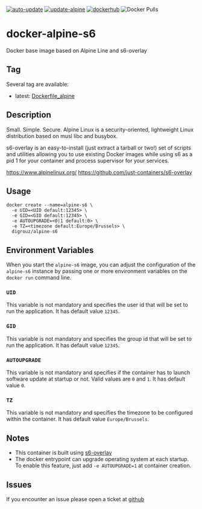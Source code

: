 [![auto-update](https://github.com/digrouz/docker-alpine-s6/actions/workflows/auto-update.yml/badge.svg)](https://github.com/digrouz/docker-alpine-s6/actions/workflows/auto-update.yml)
[![update-alpine](https://github.com/digrouz/docker-alpine-s6/actions/workflows/update-alpine.yml/badge.svg)](https://github.com/digrouz/docker-alpine-s6/actions/workflows/update-alpine.yml)
[![dockerhub](https://github.com/digrouz/docker-alpine-s6/actions/workflows/dockerhub.yml/badge.svg)](https://github.com/digrouz/docker-alpine-s6/actions/workflows/dockerhub.yml)
![Docker Pulls](https://img.shields.io/docker/pulls/digrouz/alpine-s6)

# docker-alpine-s6
Docker base image based on Alpine Line and s6-overlay


## Tag
Several tag are available:
* latest: [Dockerfile_alpine](https://github.com/digrouz/docker-alpine-s6/blob/master/Dockerfile_alpine)

## Description

Small. Simple. Secure. Alpine Linux is a security-oriented, lightweight Linux distribution based on musl libc and busybox.

s6-overlay is an easy-to-install (just extract a tarball or two!) set of scripts and utilities allowing you to use existing Docker images while using s6 as a pid 1 for your container and process supervisor for your services.

https://www.alpinelinux.org/
https://github.com/just-containers/s6-overlay

## Usage
    docker create --name=alpine-s6 \
      -e UID=<UID default:12345> \
      -e GID=<GID default:12345> \
      -e AUTOUPGRADE=<0|1 default:0> \
      -e TZ=<timezone default:Europe/Brussels> \
      digrouz/alpine-s6

## Environment Variables

When you start the `alpine-s6` image, you can adjust the configuration of the `alpine-s6` instance by passing one or more environment variables on the `docker run` command line.

### `UID`

This variable is not mandatory and specifies the user id that will be set to run the application. It has default value `12345`.

### `GID`

This variable is not mandatory and specifies the group id that will be set to run the application. It has default value `12345`.

### `AUTOUPGRADE`

This variable is not mandatory and specifies if the container has to launch software update at startup or not. Valid values are `0` and `1`. It has default value `0`.

### `TZ`

This variable is not mandatory and specifies the timezone to be configured within the container. It has default value `Europe/Brussels`.

## Notes
* This container is built using [s6-overlay](https://github.com/just-containers/s6-overlay)
* The docker entrypoint can upgrade operating system at each startup. To enable this feature, just add `-e AUTOUPGRADE=1` at container creation.

## Issues

If you encounter an issue please open a ticket at [github](https://github.com/digrouz/docker-alpine-s6/issues)
